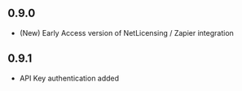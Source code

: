 ## 0.9.0

* (New) Early Access version of NetLicensing / Zapier integration

## 0.9.1

* API Key authentication added
